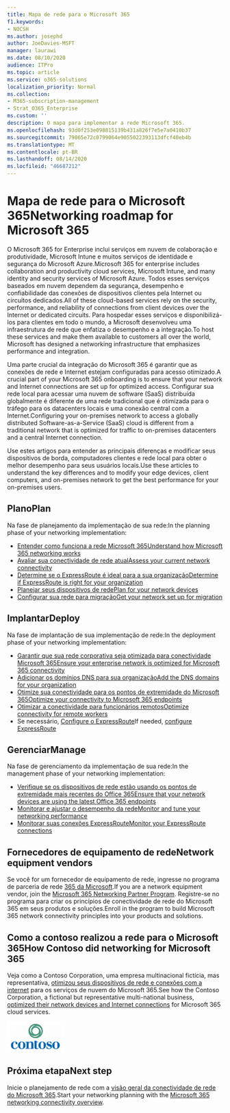 ```yaml
---
title: Mapa de rede para o Microsoft 365
f1.keywords:
- NOCSH
ms.author: josephd
author: JoeDavies-MSFT
manager: laurawi
ms.date: 08/10/2020
audience: ITPro
ms.topic: article
ms.service: o365-solutions
localization_priority: Normal
ms.collection:
- M365-subscription-management
- Strat_O365_Enterprise
ms.custom: ''
description: O mapa para implementar a rede Microsoft 365.
ms.openlocfilehash: 93d0f253e098815139b431a826f7e5e7a0410b37
ms.sourcegitcommit: 79065e72c0799064e9055022393113dfcf40eb4b
ms.translationtype: MT
ms.contentlocale: pt-BR
ms.lasthandoff: 08/14/2020
ms.locfileid: "46687212"
---
```

# <a name="networking-roadmap-for-microsoft-365"></a><span data-ttu-id="ddcc3-103">Mapa de rede para o Microsoft 365</span><span class="sxs-lookup"><span data-stu-id="ddcc3-103">Networking roadmap for Microsoft 365</span></span>

<span data-ttu-id="ddcc3-104">O Microsoft 365 for Enterprise inclui serviços em nuvem de colaboração e produtividade, Microsoft Intune e muitos serviços de identidade e segurança do Microsoft Azure.</span><span class="sxs-lookup"><span data-stu-id="ddcc3-104">Microsoft 365 for enterprise includes collaboration and productivity cloud services, Microsoft Intune, and many identity and security services of Microsoft Azure.</span></span> <span data-ttu-id="ddcc3-105">Todos esses serviços baseados em nuvem dependem da segurança, desempenho e confiabilidade das conexões de dispositivos clientes pela Internet ou circuitos dedicados.</span><span class="sxs-lookup"><span data-stu-id="ddcc3-105">All of these cloud-based services rely on the security, performance, and reliability of connections from client devices over the Internet or dedicated circuits.</span></span> <span data-ttu-id="ddcc3-106">Para hospedar esses serviços e disponibilizá-los para clientes em todo o mundo, a Microsoft desenvolveu uma infraestrutura de rede que enfatiza o desempenho e a integração.</span><span class="sxs-lookup"><span data-stu-id="ddcc3-106">To host these services and make them available to customers all over the world, Microsoft has designed a networking infrastructure that emphasizes performance and integration.</span></span> 

<span data-ttu-id="ddcc3-107">Uma parte crucial da integração do Microsoft 365 é garantir que as conexões de rede e Internet estejam configuradas para acesso otimizado.</span><span class="sxs-lookup"><span data-stu-id="ddcc3-107">A crucial part of your Microsoft 365 onboarding is to ensure that your network and Internet connections are set up for optimized access.</span></span> <span data-ttu-id="ddcc3-108">Configurar sua rede local para acessar uma nuvem de software (SaaS) distribuída globalmente é diferente de uma rede tradicional que é otimizada para o tráfego para os datacenters locais e uma conexão central com a Internet.</span><span class="sxs-lookup"><span data-stu-id="ddcc3-108">Configuring your on-premises network to access a globally distributed Software-as-a-Service (SaaS) cloud is different from a traditional network that is optimized for traffic to on-premises datacenters and a central Internet connection.</span></span> 

<span data-ttu-id="ddcc3-109">Use estes artigos para entender as principais diferenças e modificar seus dispositivos de borda, computadores clientes e rede local para obter o melhor desempenho para seus usuários locais.</span><span class="sxs-lookup"><span data-stu-id="ddcc3-109">Use these articles to understand the key differences and to modify your edge devices, client computers, and on-premises network to get the best performance for your on-premises users.</span></span>

## <a name="plan"></a><span data-ttu-id="ddcc3-110">Plano</span><span class="sxs-lookup"><span data-stu-id="ddcc3-110">Plan</span></span>

<span data-ttu-id="ddcc3-111">Na fase de planejamento da implementação de sua rede:</span><span class="sxs-lookup"><span data-stu-id="ddcc3-111">In the planning phase of your networking implementation:</span></span>

- [<span data-ttu-id="ddcc3-112">Entender como funciona a rede Microsoft 365</span><span class="sxs-lookup"><span data-stu-id="ddcc3-112">Understand how Microsoft 365 networking works</span></span>](microsoft-365-networking-overview.md)
- [<span data-ttu-id="ddcc3-113">Avaliar sua conectividade de rede atual</span><span class="sxs-lookup"><span data-stu-id="ddcc3-113">Assess your current network connectivity</span></span>](assessing-network-connectivity.md)
- [<span data-ttu-id="ddcc3-114">Determine se o ExpressRoute é ideal para a sua organização</span><span class="sxs-lookup"><span data-stu-id="ddcc3-114">Determine if ExpressRoute is right for your organization</span></span>](network-planning-with-expressroute.md)
- [<span data-ttu-id="ddcc3-115">Planejar seus dispositivos de rede</span><span class="sxs-lookup"><span data-stu-id="ddcc3-115">Plan for your network devices</span></span>](plan-for-network-devices.md)
- [<span data-ttu-id="ddcc3-116">Configurar sua rede para migração</span><span class="sxs-lookup"><span data-stu-id="ddcc3-116">Get your network set up for migration</span></span>](network-and-migration-planning.md)

## <a name="deploy"></a><span data-ttu-id="ddcc3-117">Implantar</span><span class="sxs-lookup"><span data-stu-id="ddcc3-117">Deploy</span></span>

<span data-ttu-id="ddcc3-118">Na fase de implantação de sua implementação de rede:</span><span class="sxs-lookup"><span data-stu-id="ddcc3-118">In the deployment phase of your networking implementation:</span></span>

- [<span data-ttu-id="ddcc3-119">Garantir que sua rede corporativa seja otimizada para conectividade Microsoft 365</span><span class="sxs-lookup"><span data-stu-id="ddcc3-119">Ensure your enterprise network is optimized for Microsoft 365 connectivity</span></span>](set-up-network-for-microsoft-365.md)
- [<span data-ttu-id="ddcc3-120">Adicionar os domínios DNS para sua organização</span><span class="sxs-lookup"><span data-stu-id="ddcc3-120">Add the DNS domains for your organization</span></span>](https://docs.microsoft.com/microsoft-365/admin/setup/add-domain)
- [<span data-ttu-id="ddcc3-121">Otimize sua conectividade para os pontos de extremidade do Microsoft 365</span><span class="sxs-lookup"><span data-stu-id="ddcc3-121">Optimize your connectivity to Microsoft 365 endpoints</span></span>](microsoft-365-ip-web-service.md)
- [<span data-ttu-id="ddcc3-122">Otimizar a conectividade para funcionários remotos</span><span class="sxs-lookup"><span data-stu-id="ddcc3-122">Optimize connectivity for remote workers</span></span>](microsoft-365-vpn-split-tunnel.md)
- <span data-ttu-id="ddcc3-123">Se necessário, [Configure o ExpressRoute](azure-expressroute.md)</span><span class="sxs-lookup"><span data-stu-id="ddcc3-123">If needed, [configure ExpressRoute](azure-expressroute.md)</span></span>

## <a name="manage"></a><span data-ttu-id="ddcc3-124">Gerenciar</span><span class="sxs-lookup"><span data-stu-id="ddcc3-124">Manage</span></span>

<span data-ttu-id="ddcc3-125">Na fase de gerenciamento da implementação de sua rede:</span><span class="sxs-lookup"><span data-stu-id="ddcc3-125">In the management phase of your networking implementation:</span></span>

- [<span data-ttu-id="ddcc3-126">Verifique se os dispositivos de rede estão usando os pontos de extremidade mais recentes do Office 365</span><span class="sxs-lookup"><span data-stu-id="ddcc3-126">Ensure that your network devices are using the latest Office 365 endpoints</span></span>](microsoft-365-endpoints.md)
- [<span data-ttu-id="ddcc3-127">Monitorar e ajustar o desempenho da rede</span><span class="sxs-lookup"><span data-stu-id="ddcc3-127">Monitor and tune your networking performance</span></span>](network-planning-and-performance.md)
- [<span data-ttu-id="ddcc3-128">Monitorar suas conexões ExpressRoute</span><span class="sxs-lookup"><span data-stu-id="ddcc3-128">Monitor your ExpressRoute connections</span></span>](managing-expressroute-for-connectivity.md)

## <a name="network-equipment-vendors"></a><span data-ttu-id="ddcc3-129">Fornecedores de equipamento de rede</span><span class="sxs-lookup"><span data-stu-id="ddcc3-129">Network equipment vendors</span></span>

<span data-ttu-id="ddcc3-130">Se você for um fornecedor de equipamento de rede, ingresse no programa de parceria de rede [365 da Microsoft](microsoft-365-networking-partner-program.md).</span><span class="sxs-lookup"><span data-stu-id="ddcc3-130">If you are a network equipment vendor, join the [Microsoft 365 Networking Partner Program](microsoft-365-networking-partner-program.md).</span></span> <span data-ttu-id="ddcc3-131">Registre-se no programa para criar os princípios de conectividade de rede do Microsoft 365 em seus produtos e soluções.</span><span class="sxs-lookup"><span data-stu-id="ddcc3-131">Enroll in the program to build Microsoft 365 network connectivity principles into your products and solutions.</span></span> 

## <a name="how-contoso-did-networking-for-microsoft-365"></a><span data-ttu-id="ddcc3-132">Como a contoso realizou a rede para o Microsoft 365</span><span class="sxs-lookup"><span data-stu-id="ddcc3-132">How Contoso did networking for Microsoft 365</span></span>

<span data-ttu-id="ddcc3-133">Veja como a Contoso Corporation, uma empresa multinacional fictícia, mas representativa, [otimizou seus dispositivos de rede e conexões com a internet](contoso-networking.md) para os serviços de nuvem do Microsoft 365.</span><span class="sxs-lookup"><span data-stu-id="ddcc3-133">See how the Contoso Corporation, a fictional but representative multi-national business, [optimized their network devices and Internet connections](contoso-networking.md) for Microsoft 365 cloud services.</span></span>

![A Contoso Corporation](../media/contoso-overview/contoso-icon.png)

## <a name="next-step"></a><span data-ttu-id="ddcc3-135">Próxima etapa</span><span class="sxs-lookup"><span data-stu-id="ddcc3-135">Next step</span></span>

<span data-ttu-id="ddcc3-136">Inicie o planejamento de rede com a [visão geral da conectividade de rede do Microsoft 365](microsoft-365-networking-overview.md).</span><span class="sxs-lookup"><span data-stu-id="ddcc3-136">Start your networking planning with the [Microsoft 365 networking connectivity overview](microsoft-365-networking-overview.md).</span></span>
